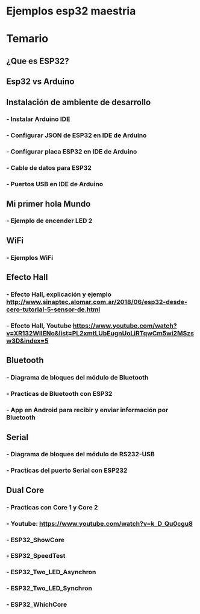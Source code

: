 # Ejemplos esp32 maestria


# Temario

## ¿Que es ESP32?

## Esp32 vs Arduino

## Instalación de ambiente de desarrollo
###   - Instalar Arduino IDE
###   - Configurar JSON de ESP32 en IDE de Arduino
###   - Configurar placa ESP32 en IDE de Arduino
###   - Cable de datos para ESP32
###   - Puertos USB en IDE de Arduino

## Mi primer hola Mundo
###   - Ejemplo de encender LED 2

## WiFi 
###   - Ejemplos WiFi

## Efecto Hall
###   - Efecto Hall, explicación y ejemplo http://www.sinaptec.alomar.com.ar/2018/06/esp32-desde-cero-tutorial-5-sensor-de.html
###   - Efecto Hall, Youtube https://www.youtube.com/watch?v=XR132WlIENo&list=PL2xmtLUbEugnUoLiRTqwCm5wi2MSzsw3D&index=5

## Bluetooth
###   - Diagrama de bloques del módulo de Bluetooth
###   - Practicas de Bluetooth con ESP32
###   - App en Android para recibir y enviar información por Bluetooth

## Serial
###   - Diagrama de bloques del módulo de RS232-USB
###   - Practicas del puerto Serial con ESP232

## Dual Core 
###   - Practicas con Core 1 y Core 2
###   - Youtube: https://www.youtube.com/watch?v=k_D_Qu0cgu8
###   - ESP32_ShowCore
###   - ESP32_SpeedTest
###   - ESP32_Two_LED_Asynchron
###   - ESP32_Two_LED_Synchron
###   - ESP32_WhichCore









